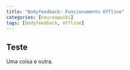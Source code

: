```yaml
---
title: "Bodyfeedback: Funcionamento Offline"
categories: [neuroupwiki]
tags: [bodyfeedback, offline]
---
```


Teste
---

Uma coisa e outra.
